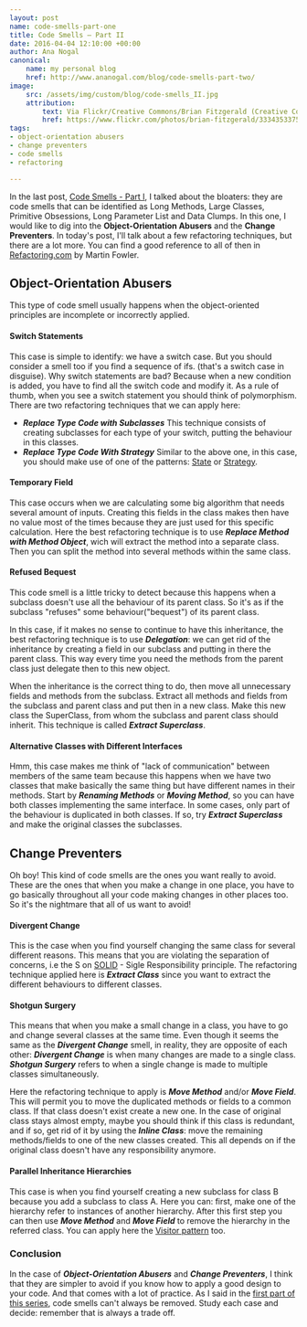 ```yaml
---
layout: post
name: code-smells-part-one
title: Code Smells – Part II
date: 2016-04-04 12:10:00 +00:00
author: Ana Nogal
canonical:
    name: my personal blog
    href: http://www.ananogal.com/blog/code-smells-part-two/
image:
    src: /assets/img/custom/blog/code-smells_II.jpg
    attribution:
        text: Via Flickr/Creative Commons/Brian Fitzgerald (Creative Commons - Attribution-ShareAlike 2.0 Generic license)
        href: https://www.flickr.com/photos/brian-fitzgerald/3334353375
tags:
- object-orientation abusers
- change preventers
- code smells
- refactoring

---
```

In the last post, [Code Smells - Part I](http://codurance.com/2016/03/17/code-smells-part-I),  I talked about the bloaters: they are code smells that can be identified as Long Methods, Large Classes, Primitive Obsessions, Long Parameter List and Data Clumps. In this one, I would like to dig into the **Object-Orientation Abusers** and the **Change Preventers**. 
In today's post, I'll talk about a few refactoring techniques, but there are a lot more. You can find a good reference to all of then in [Refactoring.com](http://refactoring.com/catalog/) by Martin Fowler.

## Object-Orientation Abusers

This type of code smell usually happens when the object-oriented principles are incomplete or incorrectly applied.


#### Switch Statements

This case is simple to identify: we have a switch case. But you should consider a smell too if you find a sequence of ifs. (that's a switch case in disguise).
Why switch statements are bad? Because when a new condition is added, you have to find all the switch code and modify it. 
As a rule of thumb, when you see a switch statement you should think of polymorphism. There are two refactoring techniques that we can apply here: 

 - **_Replace Type Code with Subclasses_**
   This technique consists of creating subclasses for each type of your switch, putting the behaviour in this classes. 
 - **_Replace Type Code With Strategy_**
   Similar to the above one, in this case, you should make use of one of the patterns: [State](https://en.wikipedia.org/wiki/State_pattern) or [Strategy](https://en.wikipedia.org/wiki/Strategy_pattern).


#### Temporary Field

This case occurs when we are calculating some big algorithm that needs several amount of inputs. Creating this fields in the class makes then have no value most of the times because they are just used for this specific calculation. Here the best refactoring technique is to use **_Replace Method with Method Object_**, wich will extract the method into a separate class. Then you can split the method into several methods within the same class. 


#### Refused Bequest

This code smell is a little tricky to detect because this happens when a subclass doesn't use all the behaviour of its parent class. So it's as if the subclass "refuses" some behaviour("bequest") of its parent class. 

In this case, if it makes no sense to continue to have this inheritance, the best refactoring technique is to use **_Delegation_**: we can get rid of the inheritance by creating a field in our subclass and putting in there the parent class. This way every time you need the methods from the parent class just delegate then to this new object. 

When the inheritance is the correct thing to do, then move all unnecessary fields and methods from the subclass. Extract all methods and fields from the subclass and parent class and put then in a new class. Make this new class the SuperClass, from whom the subclass and parent class should inherit. This technique is called **_Extract Superclass_**.


#### Alternative Classes with Different Interfaces

Hmm, this case makes me think of "lack of communication" between members of the same team because this happens when we have two classes that make basically the same thing but have different names in their methods. 
Start by **_Renaming Methods_** or **_Moving Method_**, so you can have both classes implementing the same interface. In some cases, only part of the behaviour is duplicated in both classes. If so, try **_Extract Superclass_** and make the original classes the subclasses.  


## Change Preventers

Oh boy! This kind of code smells are the ones you want really to avoid. These are the ones that when you make a change in one place, you have to go basically throughout all your code making changes in other places too. So it's the nightmare that all of us want to avoid!


#### Divergent Change

This is the case when you find yourself changing the same class for several different reasons. This means that you are violating the separation of concerns, i.e the S on [SOLID](https://en.wikipedia.org/wiki/SOLID_(object-oriented_design)) - Sigle Responsibility principle.
The refactoring technique applied here is **_Extract Class_** since you want to extract the different behaviours to different classes.

#### Shotgun Surgery

This means that when you make a small change in a class, you have to go and change several classes at the same time. 
Even though it seems the same as the **_Divergent Change_** smell, in reality, they are opposite of each other: **_Divergent Change_** is when many changes are made to a single class. **_Shotgun Surgery_** refers to when a single change is made to multiple classes simultaneously.

Here the refactoring technique to apply is **_Move Method_** and/or **_Move Field_**. This will permit you to move the duplicated methods or fields to a common class. If that class doesn't exist create a new one. In the case of original class stays almost empty, maybe you should think if this class is redundant, and if so, get rid of it by using the **_Inline Class_**: move the remaining methods/fields to one of the new classes created. This all depends on if the original class doesn't have any responsibility anymore.  

#### Parallel Inheritance Hierarchies

This case is when you find yourself creating a new subclass for class B because you add a subclass to class A. 
Here you can: first, make one of the hierarchy refer to instances of another hierarchy. After this first step you can then use **_Move Method_** and **_Move Field_** to remove the hierarchy in the referred class. You can apply here the [Visitor pattern](https://en.wikipedia.org/wiki/Visitor_pattern) too.


### Conclusion

In the case of **_Object-Orientation Abusers_** and **_Change Preventers_**, I think that they are simpler to avoid if you know how to apply a good design to your code. And that comes with a lot of practice.
As I said in the [first part of this series](http://codurance.com/2016/03/17/code-smells-part-I), code smells can't always be removed. Study each case and decide: remember that is always a trade off. 
